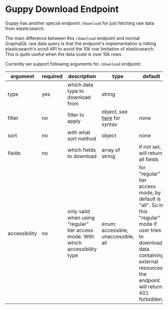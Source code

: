 # Guppy Download Endpoint
Guppy has another special endpoint `/download` for just fetching raw data from elasticsearch.

The main difference between this `/download` endpoint and normal GraphqlQL raw data query is that the endpoint's implementation is hitting elasticsearch's scroll API to avoid the 10k row limitation of elasticsearch. This is quite useful when the data scale is over 10k rows. 

Currently we support following arguments for `/download` endpoint: 

| argument      | required | description                                                                     | type                                                                                              | default                                                                                                                                                                              |
|---------------|----------|---------------------------------------------------------------------------------|---------------------------------------------------------------------------------------------------|--------------------------------------------------------------------------------------------------------------------------------------------------------------------------------------|
| type          | yes      | which data type to download from                                                | string                                                                                            |                                                                                                                                                                                      |
| filter        | no       | filter to apply                                                                 | object, see [here](https://github.com/uc-cdis/guppy/blob/master/doc/queries.md#filter) for syntax | none                                                                                                                                                                                 |
| sort          | no       | with what sort method                                                           | object                                                                                            | none                                                                                                                                                                                 |
| fields        | no       | which fields to download                                                        | array of string                                                                                   | if not set, will return all fields                                                                                                                                                   |
| accessibility | no       | only valid when using "regular" tier access mode. With which accessibility type | enum: accessible, unaccessible, all                                                               | for "regular" tier access mode, by default is "all". So in this "regular" mode if user tries to download data containing external resources, the endpoint will return 401 forbidden. |